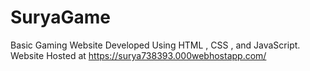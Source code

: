 # SuryaGame
Basic Gaming Website Developed Using HTML , CSS , and JavaScript. Website Hosted at https://surya738393.000webhostapp.com/
